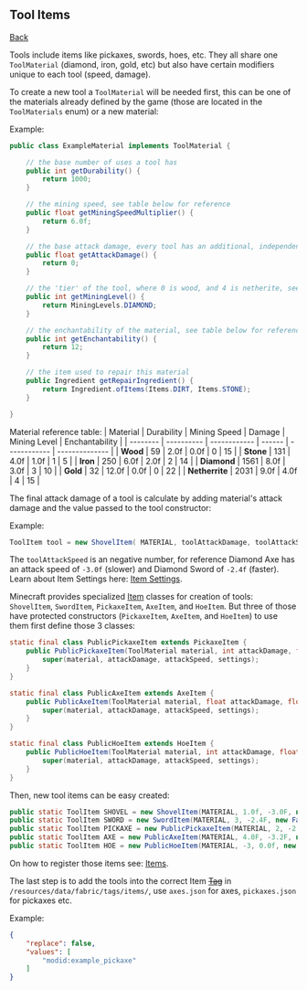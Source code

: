## Tool Items
[Back](../fabric.md)

Tools include items like pickaxes, swords, hoes, etc. They all share one `ToolMaterial` (diamond, iron, gold, etc) but also have certain modifiers unique to each tool (speed, damage).

To create a new tool a `ToolMaterial` will be needed first, this can be one of the materials already defined by the game (those are located in the `ToolMaterials` enum) or a new material:

Example:
```java
public class ExampleMaterial implements ToolMaterial {

	// the base number of uses a tool has
	public int getDurability() {
		return 1000;
	}

	// the mining speed, see table below for reference
	public float getMiningSpeedMultiplier() {
		return 6.0f;
	}

	// the base attack damage, every tool has an additional, independent, damage value added
	public float getAttackDamage() {
		return 0;
	}

	// the 'tier' of the tool, where 0 is wood, and 4 is netherite, see MiningLevels enum
	public int getMiningLevel() {
		return MiningLevels.DIAMOND;
	}

	// the enchantability of the material, see table below for reference
	public int getEnchantability() {
		return 12;
	}

	// the item used to repair this material
	public Ingredient getRepairIngredient() {
		return Ingredient.ofItems(Items.DIRT, Items.STONE);
	}

}
```

Material reference table:
| Material | Durability | Mining Speed | Damage | Mining Level | Enchantability |
| -------- | ---------- | ------------ | ------ | ------------ | -------------- |
| **Wood** | 59         | 2.0f         | 0.0f   | 0            | 15             |
| **Stone** | 131       | 4.0f         | 1.0f   | 1            | 5              |
| **Iron** | 250        | 6.0f         | 2.0f   | 2            | 14             |
| **Diamond** | 1561    | 8.0f         | 3.0f   | 3            | 10             |
| **Gold** | 32         | 12.0f        | 0.0f   | 0            | 22             |
| **Netherrite** | 2031 | 9.0f         | 4.0f   | 4            | 15             |


The final attack damage of a tool is calculate by adding material's attack damage and the value passed to the tool constructor:

Example:
```java
ToolItem tool = new ShovelItem( MATERIAL, toolAttackDamage, toolAttackSpeed, settings );
```

The `toolAttackSpeed` is an negative number, for reference Diamond Axe has an attack speed of `-3.0f` (slower) and Diamond Sword of `-2.4f` (faster). Learn about Item Settings here: [Item Settings](settings.md).

Minecraft provides specialized [Item](item.md) classes for creation of tools: `ShovelItem`, `SwordItem`, `PickaxeItem`, `AxeItem`, and `HoeItem`. But three of those have protected constructors (`PickaxeItem`, `AxeItem`, and `HoeItem`) to use them first define those 3 classes:

```java
static final class PublicPickaxeItem extends PickaxeItem {
	public PublicPickaxeItem(ToolMaterial material, int attackDamage, float attackSpeed, Settings settings) {
		super(material, attackDamage, attackSpeed, settings);
	}
}

static final class PublicAxeItem extends AxeItem {
	public PublicAxeItem(ToolMaterial material, float attackDamage, float attackSpeed, Settings settings) {
		super(material, attackDamage, attackSpeed, settings);
	}
}

static final class PublicHoeItem extends HoeItem {
	public PublicHoeItem(ToolMaterial material, int attackDamage, float attackSpeed, Settings settings) {
		super(material, attackDamage, attackSpeed, settings);
	}
}
```

Then, new tool items can be easy created:

```java
public static ToolItem SHOVEL = new ShovelItem(MATERIAL, 1.0f, -3.0F, new FabricItemSettings().group(ItemGroup.TOOLS));
public static ToolItem SWORD = new SwordItem(MATERIAL, 3, -2.4F, new FabricItemSettings().group(ItemGroup.COMBAT));
public static ToolItem PICKAXE = new PublicPickaxeItem(MATERIAL, 2, -2.8F, new FabricItemSettings().group(ItemGroup.TOOLS));
public static ToolItem AXE = new PublicAxeItem(MATERIAL, 4.0F, -3.2F, new FabricItemSettings().group(ItemGroup.TOOLS));
public static ToolItem HOE = new PublicHoeItem(MATERIAL, -3, 0.0f, new FabricItemSettings().group(ItemGroup.TOOLS));
```

On how to register those items see: [Items](item.md).

The last step is to add the tools into the correct Item ~~[Tag](/wiki/json/tags.md)~~ in `/resources/data/fabric/tags/items/`, use `axes.json` for axes, `pickaxes.json` for pickaxes etc. 

Example:
```json
{
	"replace": false,
	"values": [
		"modid:example_pickaxe"
	]
}
```
